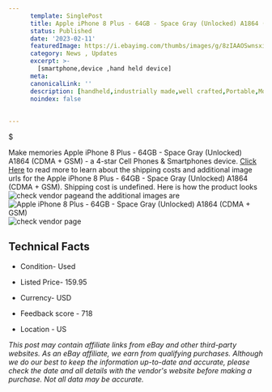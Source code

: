 ```yaml
---
      template: SinglePost
      title: Apple iPhone 8 Plus - 64GB - Space Gray (Unlocked) A1864 (CDMA + GSM)
      status: Published
      date: '2023-02-11'
      featuredImage: https://i.ebayimg.com/thumbs/images/g/8zIAAOSwnsxiygCF/s-l225.jpg
      category: News , Updates
      excerpt: >-
        [smartphone,device ,hand held device]
      meta:
      canonicalLink: ''
      description: [handheld,industrially made,well crafted,Portable,Mobile,Compact,Convenient,Lightweight,Maneuverable,Man-portable,Miniature,Carriable,Hand-held,Light,Holdable,Transportable,Mobile device,Pocket-sized,On-the-go,Wireless,Cordless,Compact size,Convenient size, smartphone,device ,hand held device]
      noindex: false
      
        
---
```

$

Make memories Apple iPhone 8 Plus - 64GB - Space Gray (Unlocked) A1864 (CDMA + GSM) - a 4-star Cell Phones & Smartphones device. [Click Here](https://www.ebay.com/itm/255683600253?hash=item3b87ee1f7d%3Ag%3A8zIAAOSwnsxiygCF&mkevt=1&mkcid=1&mkrid=711-53200-19255-0&campid=%253CePNCampaignId%253E&customid=%253CreferenceId%253E&toolid=10049) to read more to learn about the shipping costs and additional image urls for the Apple iPhone 8 Plus - 64GB - Space Gray (Unlocked) A1864 (CDMA + GSM). Shipping cost is undefined. Here is how the product looks ![check vendor page](https://i.ebayimg.com/thumbs/images/g/8zIAAOSwnsxiygCF/s-l225.jpg)and the additional images are![Apple iPhone 8 Plus - 64GB - Space Gray (Unlocked) A1864 (CDMA + GSM)](https://i.ebayimg.com/images/g/8zIAAOSwnsxiygCF/s-l1600.jpg)![check vendor page](https://origin-galleryplus.ebayimg.com/ws/web/255683600253_2_0_1/225x225.jpg,https://origin-galleryplus.ebayimg.com/ws/web/255683600253_3_0_1/225x225.jpg,https://origin-galleryplus.ebayimg.com/ws/web/255683600253_4_0_1/225x225.jpg,https://origin-galleryplus.ebayimg.com/ws/web/255683600253_5_0_1/225x225.jpg,https://origin-galleryplus.ebayimg.com/ws/web/255683600253_6_0_1/225x225.jpg)



 ## Technical Facts 



     
      

 - Condition- Used 


      

 - Listed Price- 159.95 


      

 - Currency- USD 


      

 - Feedback score - 718 


      

 - Location - US 


      
      

 *_This post may contain affiliate links from eBay and other third-party websites. As an eBay affiliate, we earn from qualifying purchases. Although we do our best to keep the information up-to-date and accurate, please check the date and all details with the vendor's website before making a purchase. Not all data may be accurate._*






